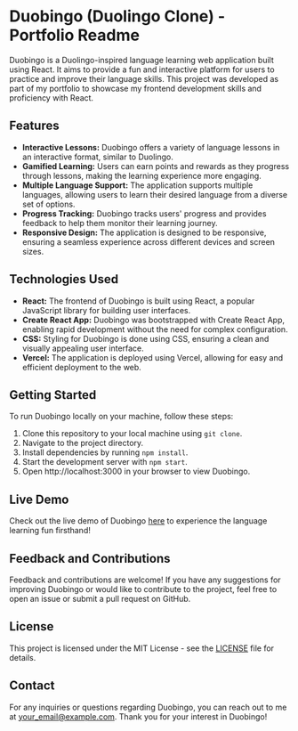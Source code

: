 # Duobingo (Duolingo Clone) - Portfolio Readme

Duobingo is a Duolingo-inspired language learning web application built using React. It aims to provide a fun and interactive platform for users to practice and improve their language skills. This project was developed as part of my portfolio to showcase my frontend development skills and proficiency with React.

## Features

- **Interactive Lessons:** Duobingo offers a variety of language lessons in an interactive format, similar to Duolingo.
- **Gamified Learning:** Users can earn points and rewards as they progress through lessons, making the learning experience more engaging.
- **Multiple Language Support:** The application supports multiple languages, allowing users to learn their desired language from a diverse set of options.
- **Progress Tracking:** Duobingo tracks users' progress and provides feedback to help them monitor their learning journey.
- **Responsive Design:** The application is designed to be responsive, ensuring a seamless experience across different devices and screen sizes.

## Technologies Used

- **React:** The frontend of Duobingo is built using React, a popular JavaScript library for building user interfaces.
- **Create React App:** Duobingo was bootstrapped with Create React App, enabling rapid development without the need for complex configuration.
- **CSS:** Styling for Duobingo is done using CSS, ensuring a clean and visually appealing user interface.
- **Vercel:** The application is deployed using Vercel, allowing for easy and efficient deployment to the web.

## Getting Started

To run Duobingo locally on your machine, follow these steps:

1. Clone this repository to your local machine using `git clone`.
2. Navigate to the project directory.
3. Install dependencies by running `npm install`.
4. Start the development server with `npm start`.
5. Open http://localhost:3000 in your browser to view Duobingo.

## Live Demo

Check out the live demo of Duobingo [here](https://duobingo-demo.vercel.app/) to experience the language learning fun firsthand!

## Feedback and Contributions

Feedback and contributions are welcome! If you have any suggestions for improving Duobingo or would like to contribute to the project, feel free to open an issue or submit a pull request on GitHub.

## License

This project is licensed under the MIT License - see the [LICENSE](LICENSE) file for details.

## Contact

For any inquiries or questions regarding Duobingo, you can reach out to me at [your_email@example.com](mailto:your_email@example.com). Thank you for your interest in Duobingo!